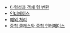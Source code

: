 
- [다형성과 객체 형 변환](https://github.com/suebin/TIL/blob/master/java/AboutJava/PolymorphismAndObjectTypeCasting.md) 
- [인터페이스](https://github.com/suebin/TIL/blob/master/java/AboutJava/Interface.md)
- [예외 처리](https://github.com/suebin/TIL/blob/master/java/AboutJava/ExceptionHanding.md)
- [중첩 클래스와 중첩 인터페이스](https://github.com/suebin/TIL/blob/master/java/AboutJava/NestedClassAndNestedInterface.md)